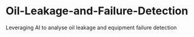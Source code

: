 # Oil-Leakage-and-Failure-Detection
Leveraging AI to analyse oil leakage and equipment failure detection
